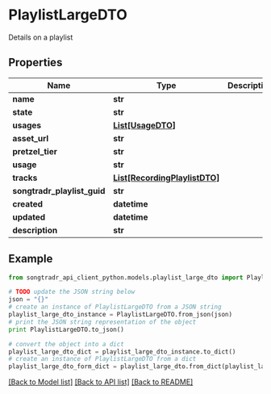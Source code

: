 # PlaylistLargeDTO

Details on a playlist

## Properties
Name | Type | Description | Notes
------------ | ------------- | ------------- | -------------
**name** | **str** |  | 
**state** | **str** |  | [optional] 
**usages** | [**List[UsageDTO]**](UsageDTO.md) |  | [optional] 
**asset_url** | **str** |  | [optional] 
**pretzel_tier** | **str** |  | [optional] 
**usage** | **str** |  | [optional] 
**tracks** | [**List[RecordingPlaylistDTO]**](RecordingPlaylistDTO.md) |  | [optional] 
**songtradr_playlist_guid** | **str** |  | [optional] 
**created** | **datetime** |  | [optional] 
**updated** | **datetime** |  | [optional] 
**description** | **str** |  | [optional] 

## Example

```python
from songtradr_api_client_python.models.playlist_large_dto import PlaylistLargeDTO

# TODO update the JSON string below
json = "{}"
# create an instance of PlaylistLargeDTO from a JSON string
playlist_large_dto_instance = PlaylistLargeDTO.from_json(json)
# print the JSON string representation of the object
print PlaylistLargeDTO.to_json()

# convert the object into a dict
playlist_large_dto_dict = playlist_large_dto_instance.to_dict()
# create an instance of PlaylistLargeDTO from a dict
playlist_large_dto_form_dict = playlist_large_dto.from_dict(playlist_large_dto_dict)
```
[[Back to Model list]](../README.md#documentation-for-models) [[Back to API list]](../README.md#documentation-for-api-endpoints) [[Back to README]](../README.md)


